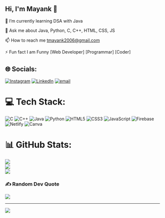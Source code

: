 ## Hi, I'm Mayank 💫

🌱 I’m currently learning DSA with Java

💬 Ask me about Java, Python, C, C++, HTML, CSS, JS

📫 How to reach me tmayank2006@gmail.com

⚡ Fun fact I am Funny
[Web Developer] [Programmar] [Coder]


## 🌐 Socials:
[![Instagram](https://img.shields.io/badge/Instagram-%23E4405F.svg?logo=Instagram&logoColor=white)](https://instagram.com/may_ank_tiwari_) [![LinkedIn](https://img.shields.io/badge/LinkedIn-%230077B5.svg?logo=linkedin&logoColor=white)](https://linkedin.com/in/mayank-tiwari-2b176b251) [![email](https://img.shields.io/badge/Email-D14836?logo=gmail&logoColor=white)](mailto:tmayank2006@gmail.com) 

# 💻 Tech Stack:
![C](https://img.shields.io/badge/c-%2300599C.svg?style=for-the-badge&logo=c&logoColor=white) ![C++](https://img.shields.io/badge/c++-%2300599C.svg?style=for-the-badge&logo=c%2B%2B&logoColor=white) ![Java](https://img.shields.io/badge/java-%23ED8B00.svg?style=for-the-badge&logo=openjdk&logoColor=white) ![Python](https://img.shields.io/badge/python-3670A0?style=for-the-badge&logo=python&logoColor=ffdd54) ![HTML5](https://img.shields.io/badge/html5-%23E34F26.svg?style=for-the-badge&logo=html5&logoColor=white) ![CSS3](https://img.shields.io/badge/css3-%231572B6.svg?style=for-the-badge&logo=css3&logoColor=white) ![JavaScript](https://img.shields.io/badge/javascript-%23323330.svg?style=for-the-badge&logo=javascript&logoColor=%23F7DF1E) ![Firebase](https://img.shields.io/badge/firebase-%23039BE5.svg?style=for-the-badge&logo=firebase) ![Netlify](https://img.shields.io/badge/netlify-%23000000.svg?style=for-the-badge&logo=netlify&logoColor=#00C7B7) ![Canva](https://img.shields.io/badge/Canva-%2300C4CC.svg?style=for-the-badge&logo=Canva&logoColor=white)
# 📊 GitHub Stats:
![](https://github-readme-stats.vercel.app/api?username=mayank9369&theme=radical&hide_border=false&include_all_commits=false&count_private=false)<br/>
![](https://nirzak-streak-stats.vercel.app/?user=mayank9369&theme=radical&hide_border=false)<br/>
![](https://github-readme-stats.vercel.app/api/top-langs/?username=mayank9369&theme=radical&hide_border=false&include_all_commits=false&count_private=false&layout=compact)

### ✍️ Random Dev Quote
![](https://quotes-github-readme.vercel.app/api?type=horizontal&theme=radical)

---
[![](https://visitcount.itsvg.in/api?id=mayank9369&icon=0&color=0)](https://visitcount.itsvg.in)

<!-- Proudly created with GPRM ( https://gprm.itsvg.in ) -->
